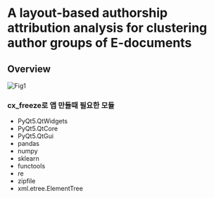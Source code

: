 # A layout-based authorship attribution analysis for clustering author groups of E-documents

## Overview
![Fig1](https://github.com/joseoyeon/PAPER/assets/46625602/5ce063db-b01b-4db5-b85c-578901466bef)

### cx_freeze로 앱 만들때 필요한 모듈
- PyQt5.QtWidgets
- PyQt5.QtCore
- PyQt5.QtGui
- pandas
- numpy
- sklearn
- functools
- re
- zipfile
- xml.etree.ElementTree
